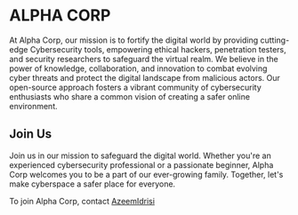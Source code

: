 # ALPHA CORP
At Alpha Corp, our mission is to fortify the digital world by providing cutting-edge Cybersecurity tools, empowering ethical hackers, penetration testers, and security researchers to safeguard the virtual realm. We believe in the power of knowledge, collaboration, and innovation to combat evolving cyber threats and protect the digital landscape from malicious actors. Our open-source approach fosters a vibrant community of cybersecurity enthusiasts who share a common vision of creating a safer online environment.


## Join Us
Join us in our mission to safeguard the digital world. Whether you're an experienced cybersecurity professional or a passionate beginner, Alpha Corp welcomes you to be a part of our ever-growing family. Together, let's make cyberspace a safer place for everyone.

To join Alpha Corp, contact [AzeemIdrisi](https://github.com/AzeemIdrisi)

